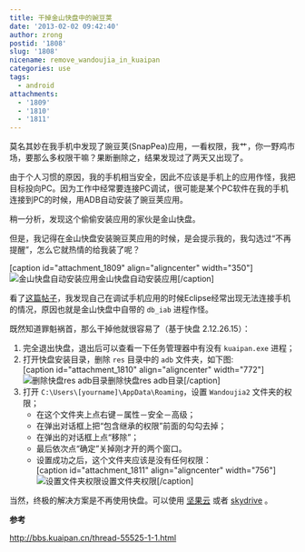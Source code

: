 ```yaml
---
title: 干掉金山快盘中的豌豆荚
date: '2013-02-02 09:42:40'
author: zrong
postid: '1808'
slug: '1808'
nicename: remove_wandoujia_in_kuaipan
categories: use
tags:
  - android
attachments:
  - '1809'
  - '1810'
  - '1811'
---
```


莫名其妙在我手机中发现了豌豆荚(SnapPea)应用，一看权限，我艹，你一野鸡市场，要那么多权限干嘛？果断删除之，结果发现过了两天又出现了。

由于个人习惯的原因，我的手机相当安全，因此不应该是手机上的应用作怪，我把目标投向PC。因为工作中经常要连接PC调试，很可能是某个PC软件在我的手机连接到PC的时候，用ADB自动安装了豌豆荚应用。

稍一分析，发现这个偷偷安装应用的家伙是金山快盘。

但是，我记得在金山快盘安装豌豆荚应用的时候，是会提示我的，我勾选过“不再提醒”，怎么它就热情的给我装了呢？<!--more-->

[caption id="attachment_1809" align="aligncenter"
width="350"]![金山快盘自动安装应用](/uploads/2013/02/klive_wdj.png)金山快盘自动安装应用[/caption]

看了[这篇帖子](http://bbs.kuaipan.cn/thread-55401-1-1.html)，我发现自己在调试手机应用的时候Eclipse经常出现无法连接手机的情况，原因也就是金山快盘中自带的
`db_iab` 进程作怪。

既然知道罪魁祸首，那么干掉他就很容易了（基于快盘 2.12.26.15）：

1.  完全退出快盘，退出后可以查看一下任务管理器中有没有 `kuaipan.exe` 进程；
2.  打开快盘安装目录，删除 `res` 目录中的 `adb` 文件夹，如下图:  
    [caption id="attachment_1810" align="aligncenter"
    width="772"]![删除快盘res adb目录](/uploads/2013/02/klive_adb.png)删除快盘res adb目录[/caption]
3.  打开 `C:\Users\[yourname]\AppData\Roaming`，设置 `Wandoujia2` 文件夹的权限；
	-   在这个文件夹上点右键－属性－安全－高级；
	-   在弹出对话框上把“包含继承的权限”前面的勾勾去掉；
	-   在弹出的对话框上点“移除”；
	-   最后依次点“确定”关掉刚才开的两个窗口。
	-   设置成功之后，这个文件夹应该是没有任何权限：  
		[caption id="attachment_1811" align="aligncenter" width="756"]![设置文件夹权限](/uploads/2013/02/klive_wdj_permission.png)设置文件夹权限[/caption]

当然，终极的解决方案是不再使用快盘。可以使用 [坚果云](https://jianguoyun.com/) 或者 [skydrive](https://skydrive.live.com/) 。

**参考**

<http://bbs.kuaipan.cn/thread-55525-1-1.html>

